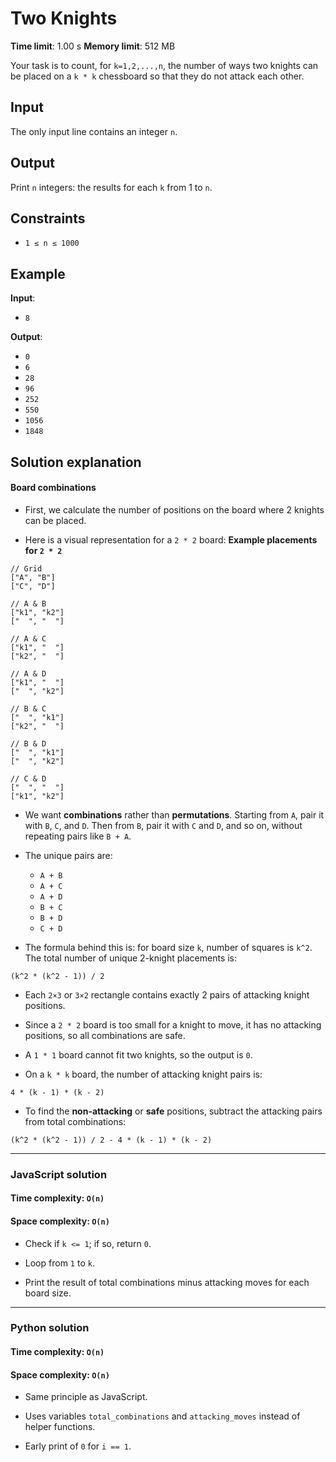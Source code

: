 # Two Knights

**Time limit**: 1.00 s
**Memory limit**: 512 MB

Your task is to count, for `k=1,2,...,n`, the number of ways two knights can be placed on a `k * k` chessboard so that they do not attack each other.

## Input

The only input line contains an integer `n`.

## Output

Print `n` integers: the results for each `k` from 1 to `n`.

## Constraints

- `1 ≤ n ≤ 1000`

## Example

**Input**:

- `8`

**Output**:

- `0`
- `6`
- `28`
- `96`
- `252`
- `550`
- `1056`
- `1848`

## Solution explanation

#### Board combinations

- First, we calculate the number of positions on the board where 2 knights can be placed.

- Here is a visual representation for a `2 * 2` board:
  **Example placements for `2 * 2`**

```
// Grid
["A", "B"]
["C", "D"]

// A & B
["k1", "k2"]
["  ", "  "]

// A & C
["k1", "  "]
["k2", "  "]

// A & D
["k1", "  "]
["  ", "k2"]

// B & C
["  ", "k1"]
["k2", "  "]

// B & D
["  ", "k1"]
["  ", "k2"]

// C & D
["  ", "  "]
["k1", "k2"]
```

- We want **combinations** rather than **permutations**.
  Starting from `A`, pair it with `B`, `C`, and `D`.
  Then from `B`, pair it with `C` and `D`, and so on, without repeating pairs like `B + A`.

- The unique pairs are:

  - `A + B`
  - `A + C`
  - `A + D`
  - `B + C`
  - `B + D`
  - `C + D`

- The formula behind this is: for board size `k`, number of squares is `k^2`.
  The total number of unique 2-knight placements is:

```
(k^2 * (k^2 - 1)) / 2
```

- Each `2×3` or `3×2` rectangle contains exactly 2 pairs of attacking knight positions.

- Since a `2 * 2` board is too small for a knight to move, it has no attacking positions, so all combinations are safe.

- A `1 * 1` board cannot fit two knights, so the output is `0`.

- On a `k * k` board, the number of attacking knight pairs is:

```
4 * (k - 1) * (k - 2)
```

- To find the **non-attacking** or **safe** positions, subtract the attacking pairs from total combinations:

```
(k^2 * (k^2 - 1)) / 2 - 4 * (k - 1) * (k - 2)
```

---

### JavaScript solution

#### Time complexity: `O(n)`

#### Space complexity: `O(n)`

- Check if `k <= 1`; if so, return `0`.

- Loop from `1` to `k`.

- Print the result of total combinations minus attacking moves for each board size.

---

### Python solution

#### Time complexity: `O(n)`

#### Space complexity: `O(n)`

- Same principle as JavaScript.

- Uses variables `total_combinations` and `attacking_moves` instead of helper functions.

- Early print of `0` for `i == 1`.
